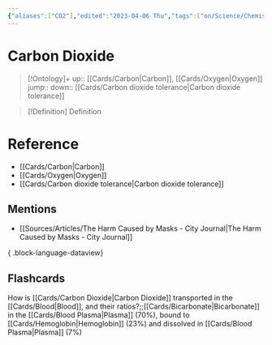 ```yaml
---
{"aliases":["CO2"],"edited":"2023-04-06 Thu","tags":["on/Science/Chemistry","Uni/LFS112","flashcards/LFS112"],"date created":"2023-03-02 Thu","dg-publish":true,"permalink":"/cards/carbon-dioxide/","dgPassFrontmatter":true}
---
```


# Carbon Dioxide

> [!Ontology]+
> up:: [[Cards/Carbon\|Carbon]], [[Cards/Oxygen\|Oxygen]]
> jump::
> down:: [[Cards/Carbon dioxide tolerance\|Carbon dioxide tolerance]]

> [!Definition] Definition
> 

# Reference
- [[Cards/Carbon\|Carbon]]
- [[Cards/Oxygen\|Oxygen]]
- [[Cards/Carbon dioxide tolerance\|Carbon dioxide tolerance]]

## Mentions
- [[Sources/Articles/The Harm Caused by Masks - City Journal\|The Harm Caused by Masks - City Journal]]

{ .block-language-dataview}

## Flashcards

How is [[Cards/Carbon Dioxide\|Carbon Dioxide]] transported in the [[Cards/Blood\|Blood]], and their ratios?;;[[Cards/Bicarbonate\|Bicarbonate]] in the [[Cards/Blood Plasma\|Plasma]] (70%), bound to [[Cards/Hemoglobin\|Hemoglobin]] (23%) and dissolved in [[Cards/Blood Plasma\|Plasma]] (7%)
<!--SR:!2023-10-25,4,130-->